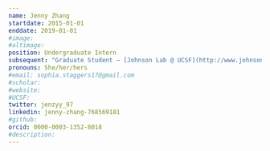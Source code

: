 ```yaml
---
name: Jenny Zhang
startdate: 2015-01-01
enddate: 2019-01-01
#image:
#altimage:
position: Undergraduate Intern
subsequent: "Graduate Student – [Johnson Lab @ UCSF](http://www.johnsonlab.ucsf.edu)"
pronouns: She/her/hers
#email: sophia.staggers17@gmail.com
#scholar:
#website:
#UCSF:
twitter: jenzyy_97
linkedin: jenny-zhang-768569181
#github:
orcid: 0000-0003-1352-8018
#description:
---
```

